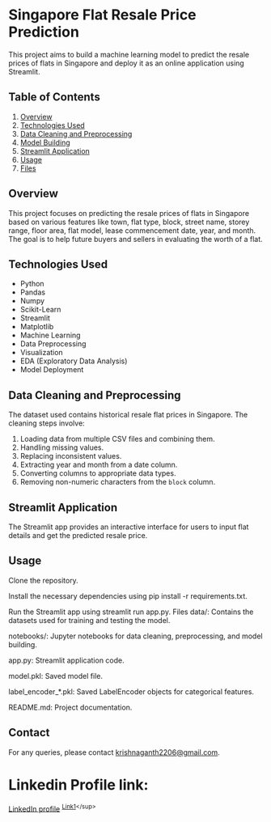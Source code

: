 # Singapore Flat Resale Price Prediction

This project aims to build a machine learning model to predict the resale prices of flats in Singapore and deploy it as an online application using Streamlit.

## Table of Contents
1. [Overview](#overview)
2. [Technologies Used](#technologies-used)
3. [Data Cleaning and Preprocessing](#data-cleaning-and-preprocessing)
4. [Model Building](#model-building)
5. [Streamlit Application](#streamlit-application)
6. [Usage](#usage)
7. [Files](#files)

## Overview
This project focuses on predicting the resale prices of flats in Singapore based on various features like town, flat type, block, street name, storey range, floor area, flat model, lease commencement date, year, and month. The goal is to help future buyers and sellers in evaluating the worth of a flat.

## Technologies Used
- Python
- Pandas
- Numpy
- Scikit-Learn
- Streamlit
- Matplotlib
- Machine Learning
- Data Preprocessing
- Visualization
- EDA (Exploratory Data Analysis)
- Model Deployment

## Data Cleaning and Preprocessing
The dataset used contains historical resale flat prices in Singapore. The cleaning steps involve:
1. Loading data from multiple CSV files and combining them.
2. Handling missing values.
3. Replacing inconsistent values.
4. Extracting year and month from a date column.
5. Converting columns to appropriate data types.
6. Removing non-numeric characters from the `block` column.

## Streamlit Application
The Streamlit app provides an interactive interface for users to input flat details and get the predicted resale price.

## Usage
Clone the repository.

Install the necessary dependencies using pip install -r requirements.txt.

Run the Streamlit app using streamlit run app.py.
Files
data/: Contains the datasets used for training and testing the model.

notebooks/: Jupyter notebooks for data cleaning, preprocessing, and model building.

app.py: Streamlit application code.

model.pkl: Saved model file.

label_encoder_*.pkl: Saved LabelEncoder objects for categorical features.

README.md: Project documentation.
## Contact
For any queries, please contact krishnaganth2206@gmail.com.
# Linkedin Profile link: 
[LinkedIn profile](https://www.linkedin.com/in/krishnaganth-m-468309251/) <sup>[Link1]([http://example.com](https://www.linkedin.com/in/krishnaganth-m-468309251/))</sup>  

